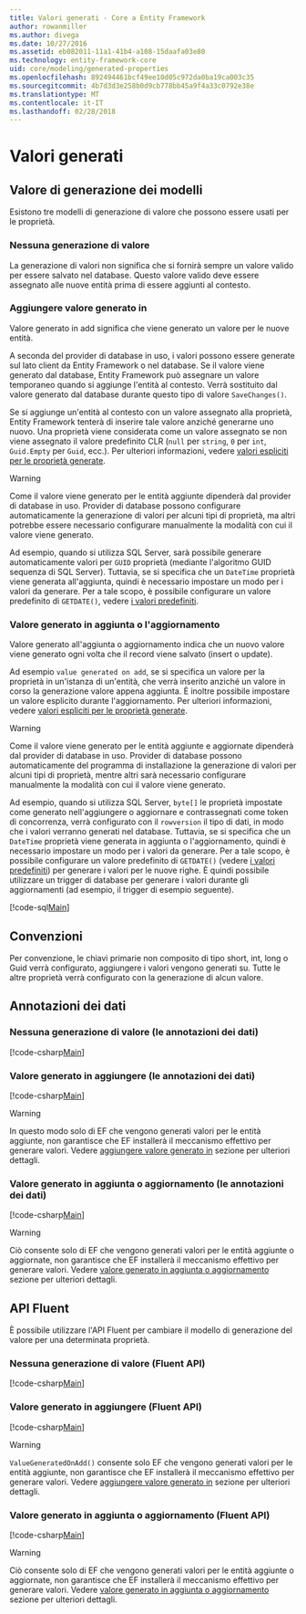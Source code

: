 ```yaml
---
title: Valori generati - Core a Entity Framework
author: rowanmiller
ms.author: divega
ms.date: 10/27/2016
ms.assetid: eb082011-11a1-41b4-a108-15daafa03e80
ms.technology: entity-framework-core
uid: core/modeling/generated-properties
ms.openlocfilehash: 892494461bcf49ee10d05c972da0ba19ca003c35
ms.sourcegitcommit: 4b7d3d3e258b0d9cb778bb45a9f4a33c0792e38e
ms.translationtype: MT
ms.contentlocale: it-IT
ms.lasthandoff: 02/28/2018
---
```

# <a name="generated-values"></a>Valori generati

## <a name="value-generation-patterns"></a>Valore di generazione dei modelli

Esistono tre modelli di generazione di valore che possono essere usati per le proprietà.

### <a name="no-value-generation"></a>Nessuna generazione di valore

La generazione di valori non significa che si fornirà sempre un valore valido per essere salvato nel database. Questo valore valido deve essere assegnato alle nuove entità prima di essere aggiunti al contesto.

### <a name="value-generated-on-add"></a>Aggiungere valore generato in

Valore generato in add significa che viene generato un valore per le nuove entità.

A seconda del provider di database in uso, i valori possono essere generate sul lato client da Entity Framework o nel database. Se il valore viene generato dal database, Entity Framework può assegnare un valore temporaneo quando si aggiunge l'entità al contesto. Verrà sostituito dal valore generato dal database durante questo tipo di valore `SaveChanges()`.

Se si aggiunge un'entità al contesto con un valore assegnato alla proprietà, Entity Framework tenterà di inserire tale valore anziché generarne uno nuovo. Una proprietà viene considerata come un valore assegnato se non viene assegnato il valore predefinito CLR (`null` per `string`, `0` per `int`, `Guid.Empty` per `Guid`, ecc.). Per ulteriori informazioni, vedere [valori espliciti per le proprietà generate](..\saving\explicit-values-generated-properties.md).

> [!WARNING]  
> Come il valore viene generato per le entità aggiunte dipenderà dal provider di database in uso. Provider di database possono configurare automaticamente la generazione di valori per alcuni tipi di proprietà, ma altri potrebbe essere necessario configurare manualmente la modalità con cui il valore viene generato.
>
> Ad esempio, quando si utilizza SQL Server, sarà possibile generare automaticamente valori per `GUID` proprietà (mediante l'algoritmo GUID sequenza di SQL Server). Tuttavia, se si specifica che un `DateTime` proprietà viene generata all'aggiunta, quindi è necessario impostare un modo per i valori da generare. Per a tale scopo, è possibile configurare un valore predefinito di `GETDATE()`, vedere [i valori predefiniti](relational/default-values.md).

### <a name="value-generated-on-add-or-update"></a>Valore generato in aggiunta o l'aggiornamento

Valore generato all'aggiunta o aggiornamento indica che un nuovo valore viene generato ogni volta che il record viene salvato (insert o update).

Ad esempio `value generated on add`, se si specifica un valore per la proprietà in un'istanza di un'entità, che verrà inserito anziché un valore in corso la generazione valore appena aggiunta. È inoltre possibile impostare un valore esplicito durante l'aggiornamento. Per ulteriori informazioni, vedere [valori espliciti per le proprietà generate](..\saving\explicit-values-generated-properties.md).

> [!WARNING]  
> Come il valore viene generato per le entità aggiunte e aggiornate dipenderà dal provider di database in uso. Provider di database possono automaticamente del programma di installazione la generazione di valori per alcuni tipi di proprietà, mentre altri sarà necessario configurare manualmente la modalità con cui il valore viene generato.
>
> Ad esempio, quando si utilizza SQL Server, `byte[]` le proprietà impostate come generato nell'aggiungere o aggiornare e contrassegnati come token di concorrenza, verrà configurato con il `rowversion` il tipo di dati, in modo che i valori verranno generati nel database. Tuttavia, se si specifica che un `DateTime` proprietà viene generata in aggiunta o l'aggiornamento, quindi è necessario impostare un modo per i valori da generare. Per a tale scopo, è possibile configurare un valore predefinito di `GETDATE()` (vedere [i valori predefiniti](relational/default-values.md)) per generare i valori per le nuove righe. È quindi possibile utilizzare un trigger di database per generare i valori durante gli aggiornamenti (ad esempio, il trigger di esempio seguente).
>
> [!code-sql[Main](../../../samples/core/Modeling/FluentAPI/Samples/ValueGeneratedOnAddOrUpdate.sql)]

## <a name="conventions"></a>Convenzioni

Per convenzione, le chiavi primarie non composito di tipo short, int, long o Guid verrà configurato, aggiungere i valori vengono generati su. Tutte le altre proprietà verrà configurato con la generazione di alcun valore.

## <a name="data-annotations"></a>Annotazioni dei dati

### <a name="no-value-generation-data-annotations"></a>Nessuna generazione di valore (le annotazioni dei dati)

[!code-csharp[Main](../../../samples/core/Modeling/DataAnnotations/Samples/ValueGeneratedNever.cs#Sample)]

### <a name="value-generated-on-add-data-annotations"></a>Valore generato in aggiungere (le annotazioni dei dati)

[!code-csharp[Main](../../../samples/core/Modeling/DataAnnotations/Samples/ValueGeneratedOnAdd.cs#Sample)]

> [!WARNING]  
> In questo modo solo di EF che vengono generati valori per le entità aggiunte, non garantisce che EF installerà il meccanismo effettivo per generare valori. Vedere [aggiungere valore generato in](#value-generated-on-add) sezione per ulteriori dettagli.

### <a name="value-generated-on-add-or-update-data-annotations"></a>Valore generato in aggiunta o aggiornamento (le annotazioni dei dati)

[!code-csharp[Main](../../../samples/core/Modeling/DataAnnotations/Samples/ValueGeneratedOnAddOrUpdate.cs#Sample)]

> [!WARNING]  
> Ciò consente solo di EF che vengono generati valori per le entità aggiunte o aggiornate, non garantisce che EF installerà il meccanismo effettivo per generare valori. Vedere [valore generato in aggiunta o aggiornamento](#value-generated-on-add-or-update) sezione per ulteriori dettagli.

## <a name="fluent-api"></a>API Fluent

È possibile utilizzare l'API Fluent per cambiare il modello di generazione del valore per una determinata proprietà.

### <a name="no-value-generation-fluent-api"></a>Nessuna generazione di valore (Fluent API)

[!code-csharp[Main](../../../samples/core/Modeling/FluentAPI/Samples/ValueGeneratedNever.cs#Sample)]

### <a name="value-generated-on-add-fluent-api"></a>Valore generato in aggiungere (Fluent API)

[!code-csharp[Main](../../../samples/core/Modeling/FluentAPI/Samples/ValueGeneratedOnAdd.cs#Sample)]

> [!WARNING]  
> `ValueGeneratedOnAdd()` consente solo EF che vengono generati valori per le entità aggiunte, non garantisce che EF installerà il meccanismo effettivo per generare valori.  Vedere [aggiungere valore generato in](#value-generated-on-add) sezione per ulteriori dettagli.

### <a name="value-generated-on-add-or-update-fluent-api"></a>Valore generato in aggiunta o aggiornamento (Fluent API)

[!code-csharp[Main](../../../samples/core/Modeling/FluentAPI/Samples/ValueGeneratedOnAddOrUpdate.cs#Sample)]

> [!WARNING]  
> Ciò consente solo di EF che vengono generati valori per le entità aggiunte o aggiornate, non garantisce che EF installerà il meccanismo effettivo per generare valori. Vedere [valore generato in aggiunta o aggiornamento](#value-generated-on-add-or-update) sezione per ulteriori dettagli.
